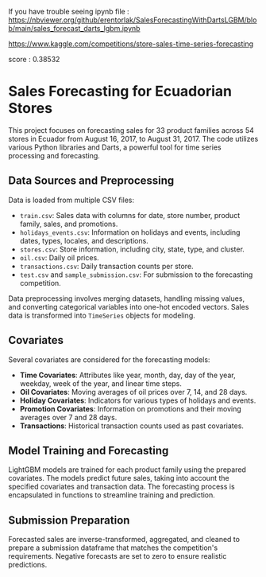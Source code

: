 If you have trouble seeing ipynb file : 
https://nbviewer.org/github/erentorlak/SalesForecastingWithDartsLGBM/blob/main/sales_forecast_darts_lgbm.ipynb

https://www.kaggle.com/competitions/store-sales-time-series-forecasting

score : 0.38532

# Sales Forecasting for Ecuadorian Stores

This project focuses on forecasting sales for 33 product families across 54 stores in Ecuador from August 16, 2017, to August 31, 2017. The code utilizes various Python libraries and Darts, a powerful tool for time series processing and forecasting.

## Data Sources and Preprocessing

Data is loaded from multiple CSV files:

- `train.csv`: Sales data with columns for date, store number, product family, sales, and promotions.
- `holidays_events.csv`: Information on holidays and events, including dates, types, locales, and descriptions.
- `stores.csv`: Store information, including city, state, type, and cluster.
- `oil.csv`: Daily oil prices.
- `transactions.csv`: Daily transaction counts per store.
- `test.csv` and `sample_submission.csv`: For submission to the forecasting competition.

Data preprocessing involves merging datasets, handling missing values, and converting categorical variables into one-hot encoded vectors. Sales data is transformed into `TimeSeries` objects for modeling.

## Covariates

Several covariates are considered for the forecasting models:

- **Time Covariates**: Attributes like year, month, day, day of the year, weekday, week of the year, and linear time steps.
- **Oil Covariates**: Moving averages of oil prices over 7, 14, and 28 days.
- **Holiday Covariates**: Indicators for various types of holidays and events.
- **Promotion Covariates**: Information on promotions and their moving averages over 7 and 28 days.
- **Transactions**: Historical transaction counts used as past covariates.

## Model Training and Forecasting

LightGBM models are trained for each product family using the prepared covariates. The models predict future sales, taking into account the specified covariates and transaction data. The forecasting process is encapsulated in functions to streamline training and prediction.

## Submission Preparation

Forecasted sales are inverse-transformed, aggregated, and cleaned to prepare a submission dataframe that matches the competition's requirements. Negative forecasts are set to zero to ensure realistic predictions.
